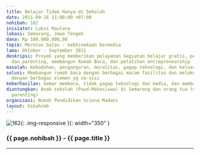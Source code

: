 ```yaml
---
title: Belajar Tidak Hanya di Sekolah
date: 2011-09-16 11:08:00 +07:00
nohibah: 162
inisiator: Lukni Maulana
lokasi: Semarang, Jawa Tengah
dana: Rp 100.000.000,00
topik: Meretas batas - kebhinekaan bermedia
lama: Oktober - September 2011
deskripsi: Proyek yang memberikan pelayanan kegiatan belajar gratis, pelatihan kependidikan
  dan parenting, membangun Rumah Baca, dan pelatihan entrepreneurship
masalah: Kebodohan, penganguran, moralitas, gagap teknologi, dan keluarga bahagia
solusi: Membangun rumah baca dengan berbagai macam fasilitas dan melakukan kemitraan
  dengan berbagai elemen yg se-visi
keberhasilan: Gemar membaca, tidak gagap teknologi dan media, dan membuka usaha
diuntungkan: Anak sekolah (Paud-Mahasiswa) di Semarang dan orang tua (melalui program
  parenting)
organisasi: Rumah Pendidikan Sciena Madani
layout: hibahcmb
---
```


![162](/static/img/hibahcmb/162.png){: .img-responsive }{: width="350" }

### {{ page.nohibah }} - {{ page.title }}

---
